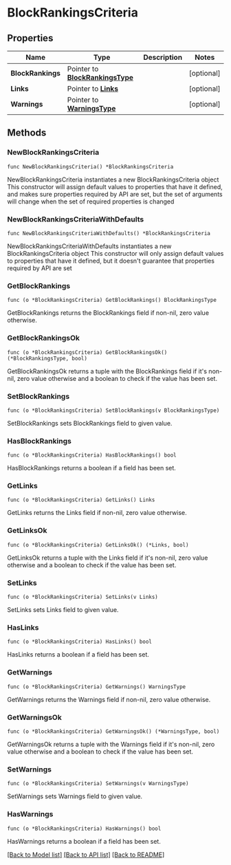 # BlockRankingsCriteria

## Properties

Name | Type | Description | Notes
------------ | ------------- | ------------- | -------------
**BlockRankings** | Pointer to [**BlockRankingsType**](BlockRankingsType.md) |  | [optional] 
**Links** | Pointer to [**Links**](Links.md) |  | [optional] 
**Warnings** | Pointer to [**WarningsType**](WarningsType.md) |  | [optional] 

## Methods

### NewBlockRankingsCriteria

`func NewBlockRankingsCriteria() *BlockRankingsCriteria`

NewBlockRankingsCriteria instantiates a new BlockRankingsCriteria object
This constructor will assign default values to properties that have it defined,
and makes sure properties required by API are set, but the set of arguments
will change when the set of required properties is changed

### NewBlockRankingsCriteriaWithDefaults

`func NewBlockRankingsCriteriaWithDefaults() *BlockRankingsCriteria`

NewBlockRankingsCriteriaWithDefaults instantiates a new BlockRankingsCriteria object
This constructor will only assign default values to properties that have it defined,
but it doesn't guarantee that properties required by API are set

### GetBlockRankings

`func (o *BlockRankingsCriteria) GetBlockRankings() BlockRankingsType`

GetBlockRankings returns the BlockRankings field if non-nil, zero value otherwise.

### GetBlockRankingsOk

`func (o *BlockRankingsCriteria) GetBlockRankingsOk() (*BlockRankingsType, bool)`

GetBlockRankingsOk returns a tuple with the BlockRankings field if it's non-nil, zero value otherwise
and a boolean to check if the value has been set.

### SetBlockRankings

`func (o *BlockRankingsCriteria) SetBlockRankings(v BlockRankingsType)`

SetBlockRankings sets BlockRankings field to given value.

### HasBlockRankings

`func (o *BlockRankingsCriteria) HasBlockRankings() bool`

HasBlockRankings returns a boolean if a field has been set.

### GetLinks

`func (o *BlockRankingsCriteria) GetLinks() Links`

GetLinks returns the Links field if non-nil, zero value otherwise.

### GetLinksOk

`func (o *BlockRankingsCriteria) GetLinksOk() (*Links, bool)`

GetLinksOk returns a tuple with the Links field if it's non-nil, zero value otherwise
and a boolean to check if the value has been set.

### SetLinks

`func (o *BlockRankingsCriteria) SetLinks(v Links)`

SetLinks sets Links field to given value.

### HasLinks

`func (o *BlockRankingsCriteria) HasLinks() bool`

HasLinks returns a boolean if a field has been set.

### GetWarnings

`func (o *BlockRankingsCriteria) GetWarnings() WarningsType`

GetWarnings returns the Warnings field if non-nil, zero value otherwise.

### GetWarningsOk

`func (o *BlockRankingsCriteria) GetWarningsOk() (*WarningsType, bool)`

GetWarningsOk returns a tuple with the Warnings field if it's non-nil, zero value otherwise
and a boolean to check if the value has been set.

### SetWarnings

`func (o *BlockRankingsCriteria) SetWarnings(v WarningsType)`

SetWarnings sets Warnings field to given value.

### HasWarnings

`func (o *BlockRankingsCriteria) HasWarnings() bool`

HasWarnings returns a boolean if a field has been set.


[[Back to Model list]](../README.md#documentation-for-models) [[Back to API list]](../README.md#documentation-for-api-endpoints) [[Back to README]](../README.md)


